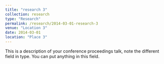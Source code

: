 ```yaml
---
title: "research 3"
collection: research
type: "Research"
permalink: /research/2014-03-01-research-3
venue: "Location 3"
date: 2014-03-01
location: "Place 3"
---
```


This is a description of your conference proceedings talk, note the different field in type. You can put anything in this field.
